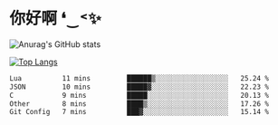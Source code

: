 # 你好啊 ❛‿˂✨

![Anurag's GitHub stats](https://github-readme-stats.vercel.app/api?username=ZombieFly&count_private=true&show_icons=true)

[![Top Langs](https://github-readme-stats.vercel.app/api/top-langs/?username=ZombieFly&layout=compact&count_private=true&hide=Ruby,makefile)](https://github.com/anuraghazra/github-readme-stats)

<!--START_SECTION:waka-->

```txt
Lua          11 mins         ██████▒░░░░░░░░░░░░░░░░░░   25.24 %
JSON         10 mins         █████▓░░░░░░░░░░░░░░░░░░░   22.23 %
C            9 mins          █████░░░░░░░░░░░░░░░░░░░░   20.13 %
Other        8 mins          ████▒░░░░░░░░░░░░░░░░░░░░   17.26 %
Git Config   7 mins          ███▓░░░░░░░░░░░░░░░░░░░░░   15.14 %
```

<!--END_SECTION:waka-->
